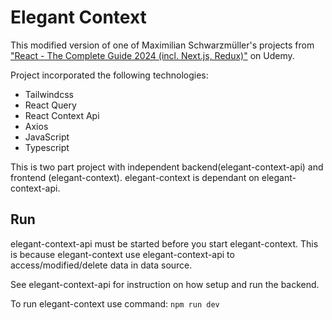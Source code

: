 <!-- # React + Vite

This template provides a minimal setup to get React working in Vite with HMR and some ESLint rules.

Currently, two official plugins are available:

- [@vitejs/plugin-react](https://github.com/vitejs/vite-plugin-react/blob/main/packages/plugin-react/README.md) uses [Babel](https://babeljs.io/) for Fast Refresh
- [@vitejs/plugin-react-swc](https://github.com/vitejs/vite-plugin-react-swc) uses [SWC](https://swc.rs/) for Fast Refresh -->

# Elegant Context

This modified version of one of Maximilian Schwarzmüller's projects from ["React - The Complete Guide 2024 (incl. Next.js, Redux)"](https://www.udemy.com/course/react-the-complete-guide-incl-redux/) on Udemy.

Project incorporated the following technologies:
- Tailwindcss
- React Query
- React Context Api
- Axios
- JavaScript
- Typescript

This is two part project with independent backend(elegant-context-api) and frontend (elegant-context).
elegant-context is dependant on elegant-context-api.

## Run
elegant-context-api must be started before you start elegant-context. This is because elegant-context use 
elegant-context-api to access/modified/delete data in data source.

See elegant-context-api for instruction on how setup and run the backend.

To run elegant-context use command:
```npm run dev```
